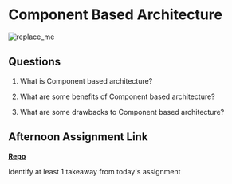 # Component Based Architecture

![replace_me](https://codeworks.blob.core.windows.net/public/assets/img/illustrations/placeholder.svg)

## Questions

1. What is Component based architecture?

2. What are some benefits of Component based architecture?

3. What are some drawbacks to Component based architecture?

## Afternoon Assignment Link

**[Repo](https://github.com/{{ghname}}/<ASSIGNMENT_REPO>)**

Identify at least 1 takeaway from today's assignment
